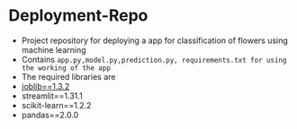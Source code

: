 # Deployment-Repo
- Project repository for deploying a app for classification of flowers using machine learning
- Contains ```app.py,model.py,prediction.py, requirements.txt for using the working of the app```
- The required libraries are
- <a href = 'https://joblib.readthedocs.io/en/stable/'>joblib==1.3.2</a>
- streamlit==1.31.1
- scikit-learn==1.2.2
- pandas==2.0.0
